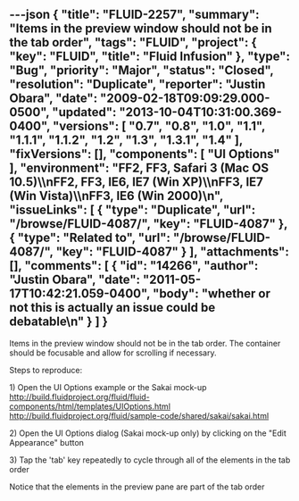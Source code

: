 ---json
{
  "title": "FLUID-2257",
  "summary": "Items in the preview window should not be in the tab order",
  "tags": "FLUID",
  "project": {
    "key": "FLUID",
    "title": "Fluid Infusion"
  },
  "type": "Bug",
  "priority": "Major",
  "status": "Closed",
  "resolution": "Duplicate",
  "reporter": "Justin Obara",
  "date": "2009-02-18T09:09:29.000-0500",
  "updated": "2013-10-04T10:31:00.369-0400",
  "versions": [
    "0.7",
    "0.8",
    "1.0",
    "1.1",
    "1.1.1",
    "1.1.2",
    "1.2",
    "1.3",
    "1.3.1",
    "1.4"
  ],
  "fixVersions": [],
  "components": [
    "UI Options"
  ],
  "environment": "FF2, FF3, Safari 3 (Mac OS 10.5)\\\nFF2, FF3, IE6, IE7 (Win XP)\\\nFF3, IE7 (Win Vista)\\\nFF3, IE6 (Win 2000)\n",
  "issueLinks": [
    {
      "type": "Duplicate",
      "url": "/browse/FLUID-4087/",
      "key": "FLUID-4087"
    },
    {
      "type": "Related to",
      "url": "/browse/FLUID-4087/",
      "key": "FLUID-4087"
    }
  ],
  "attachments": [],
  "comments": [
    {
      "id": "14266",
      "author": "Justin Obara",
      "date": "2011-05-17T10:42:21.059-0400",
      "body": "whether or not this is actually an issue could be debatable\n"
    }
  ]
}
---
Items in the preview window should not be in the tab order. The container should be focusable and allow for scrolling if necessary.

Steps to reproduce:

1\) Open the UI Options example or the Sakai mock-up\
<http://build.fluidproject.org/fluid/fluid-components/html/templates/UIOptions.html>\
<http://build.fluidproject.org/fluid/sample-code/shared/sakai/sakai.html>

2\) Open the UI Options dialog (Sakai mock-up only) by clicking on the "Edit Appearance" button

3\) Tap the 'tab' key repeatedly to cycle through all of the elements in the tab order

Notice that the elements in the preview pane are part of the tab order

        